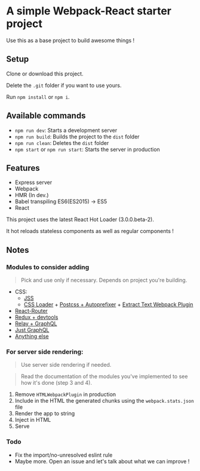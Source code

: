 # A simple Webpack-React starter project

Use this as a base project to build awesome things !

## Setup
Clone or download this project.

Delete the `.git` folder if you want to use yours.

Run `npm install` or `npm i`.

## Available commands

* `npm run dev`: Starts a development server
* `npm run build`: Builds the project to the `dist` folder
* `npm run clean`: Deletes the `dist` folder
* `npm start` or `npm run start`: Starts the server in production

## Features

* Express server
* Webpack
* HMR (In dev.)
* Babel transpiling ES6(ES2015) -> ES5
* React

This project uses the latest React Hot Loader (3.0.0.beta-2).

It hot reloads stateless components as well as regular components !

## Notes

### Modules to consider adding
> Pick and use only if necessary. Depends on project you're building.

* CSS:
  - [JSS](https://github.com/jsstyles/jss)
  - [CSS Loader](https://github.com/webpack/css-loader) + [Postcss + Autoprefixer](https://github.com/postcss/postcss-loader) + [Extract Text Webpack Plugin](https://github.com/webpack/extract-text-webpack-plugin)
* [React-Router](https://github.com/reactjs/react-router)
* [Redux + devtools](https://github.com/reactjs/redux)
* [Relay + GraphQL](https://facebook.github.io/relay/)
* [Just GraphQL](http://graphql.org/)
* [Anything else](https://react.parts/web)

### For server side rendering:

> Use server side rendering if needed.

> Read the documentation of the modules you've implemented to see how it's done (step 3 and 4).

1. Remove `HTMLWebpackPlugin` in production
2. Include in the HTML the generated chunks using the `webpack.stats.json` file
3. Render the app to string
4. Inject in HTML
5. Serve

### Todo

* Fix the import/no-unresolved eslint rule
* Maybe more. Open an issue and let's talk about what we can improve !

